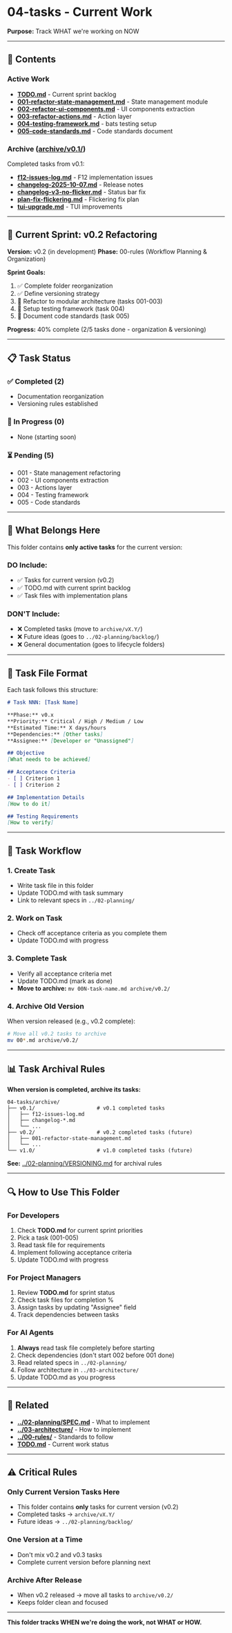 # 04-tasks - Current Work

**Purpose:** Track WHAT we're working on NOW

---

## 📁 Contents

### Active Work
- **[TODO.md](TODO.md)** - Current sprint backlog
- **[001-refactor-state-management.md](001-refactor-state-management.md)** - State management module
- **[002-refactor-ui-components.md](002-refactor-ui-components.md)** - UI components extraction
- **[003-refactor-actions.md](003-refactor-actions.md)** - Action layer
- **[004-testing-framework.md](004-testing-framework.md)** - bats testing setup
- **[005-code-standards.md](005-code-standards.md)** - Code standards document

### Archive ([archive/v0.1/](archive/v0.1/))
Completed tasks from v0.1:
- **[f12-issues-log.md](archive/v0.1/f12-issues-log.md)** - F12 implementation issues
- **[changelog-2025-10-07.md](archive/v0.1/changelog-2025-10-07.md)** - Release notes
- **[changelog-v3-no-flicker.md](archive/v0.1/changelog-v3-no-flicker.md)** - Status bar fix
- **[plan-fix-flickering.md](archive/v0.1/plan-fix-flickering.md)** - Flickering fix plan
- **[tui-upgrade.md](archive/v0.1/tui-upgrade.md)** - TUI improvements

---

## 🎯 Current Sprint: v0.2 Refactoring

**Version:** v0.2 (in development)
**Phase:** 00-rules (Workflow Planning & Organization)

**Sprint Goals:**
1. ✅ Complete folder reorganization
2. ✅ Define versioning strategy
3. 🔄 Refactor to modular architecture (tasks 001-003)
4. 🔄 Setup testing framework (task 004)
5. 🔄 Document code standards (task 005)

**Progress:** 40% complete (2/5 tasks done - organization & versioning)

---

## 📋 Task Status

### ✅ Completed (2)
- Documentation reorganization
- Versioning rules established

### 🔄 In Progress (0)
- None (starting soon)

### ⏳ Pending (5)
- 001 - State management refactoring
- 002 - UI components extraction
- 003 - Actions layer
- 004 - Testing framework
- 005 - Code standards

---

## 🎯 What Belongs Here

This folder contains **only active tasks** for the current version:

### DO Include:
- ✅ Tasks for current version (v0.2)
- ✅ TODO.md with current sprint backlog
- ✅ Task files with implementation plans

### DON'T Include:
- ❌ Completed tasks (move to `archive/vX.Y/`)
- ❌ Future ideas (goes to `../02-planning/backlog/`)
- ❌ General documentation (goes to lifecycle folders)

---

## 📝 Task File Format

Each task follows this structure:

```markdown
# Task NNN: [Task Name]

**Phase:** v0.x
**Priority:** Critical / High / Medium / Low
**Estimated Time:** X days/hours
**Dependencies:** [Other tasks]
**Assignee:** [Developer or "Unassigned"]

## Objective
[What needs to be achieved]

## Acceptance Criteria
- [ ] Criterion 1
- [ ] Criterion 2

## Implementation Details
[How to do it]

## Testing Requirements
[How to verify]
```

---

## 🔄 Task Workflow

### 1. Create Task
- Write task file in this folder
- Update TODO.md with task summary
- Link to relevant specs in `../02-planning/`

### 2. Work on Task
- Check off acceptance criteria as you complete them
- Update TODO.md with progress

### 3. Complete Task
- Verify all acceptance criteria met
- Update TODO.md (mark as done)
- **Move to archive:** `mv 00N-task-name.md archive/v0.2/`

### 4. Archive Old Version
When version released (e.g., v0.2 complete):
```bash
# Move all v0.2 tasks to archive
mv 00*.md archive/v0.2/
```

---

## 📊 Task Archival Rules

**When version is completed, archive its tasks:**

```
04-tasks/archive/
├── v0.1/                    # v0.1 completed tasks
│   ├── f12-issues-log.md
│   ├── changelog-*.md
│   └── ...
├── v0.2/                    # v0.2 completed tasks (future)
│   ├── 001-refactor-state-management.md
│   └── ...
└── v1.0/                    # v1.0 completed tasks (future)
```

**See:** [../02-planning/VERSIONING.md](../02-planning/VERSIONING.md) for archival rules

---

## 🔍 How to Use This Folder

### For Developers
1. Check **TODO.md** for current sprint priorities
2. Pick a task (001-005)
3. Read task file for requirements
4. Implement following acceptance criteria
5. Update TODO.md with progress

### For Project Managers
1. Review **TODO.md** for sprint status
2. Check task files for completion %
3. Assign tasks by updating "Assignee" field
4. Track dependencies between tasks

### For AI Agents
1. **Always** read task file completely before starting
2. Check dependencies (don't start 002 before 001 done)
3. Read related specs in `../02-planning/`
4. Follow architecture in `../03-architecture/`
5. Update TODO.md as you progress

---

## 🔗 Related

- **[../02-planning/SPEC.md](../02-planning/SPEC.md)** - What to implement
- **[../03-architecture/](../03-architecture/)** - How to implement
- **[../00-rules/](../00-rules/)** - Standards to follow
- **[TODO.md](TODO.md)** - Current work status

---

## ⚠️ Critical Rules

### Only Current Version Tasks Here
- This folder contains **only** tasks for current version (v0.2)
- Completed tasks → `archive/vX.Y/`
- Future ideas → `../02-planning/backlog/`

### One Version at a Time
- Don't mix v0.2 and v0.3 tasks
- Complete current version before planning next

### Archive After Release
- When v0.2 released → move all tasks to `archive/v0.2/`
- Keeps folder clean and focused

---

**This folder tracks WHEN we're doing the work, not WHAT or HOW.**
